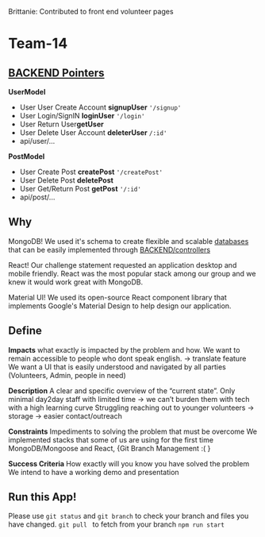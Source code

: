 Brittanie: Contributed to front end volunteer pages

# Team-14

## [BACKEND Pointers](BACKEND/schemas/)

**UserModel** 
+ User User Create Account **signupUser** `'/signup'`
+ User Login/SignIN **loginUser** `'/login'`
+ User Return User**getUser**
+ User Delete User Account **deleterUser** `/:id'`
+ api/user/...

**PostModel** 
+ User Create Post **createPost** `'/createPost'`
+ User Delete Post **deletePost**
+ User Get/Return Post **getPost** `'/:id'`
+ api/post/...


## Why

MongoDB! We used it's schema to create flexible and scalable [databases](BACKEND/schemas/) that can be easily implemented through [BACKEND/controllers](BACKEND/controllers/)  

React! Our challenge statement requested an application desktop and mobile friendly. React was the most popular stack among our group and we knew it would work great with MongoDB. 

Material UI! We used its open-source React component library that implements Google's Material Design to help design our application.

## Define
**Impacts** what exactly is impacted by the problem and how.
We want to remain accessible to people who dont speak english. -> translate feature
We want a UI that is easily understood and navigated by all parties (Volunteers, Admin, people in need)

**Description**  A clear and specific overview of the “current state”.
Only minimal day2day staff with limited time -> we can’t burden them with tech with a high learning curve
Struggling reaching out to younger volunteers -> storage -> easier contact/outreach 

**Constraints** Impediments to solving the problem that must be overcome
We implemented stacks that some of us are using for the first time MongoDB/Mongoose and React, {Git Branch Management :( }

**Success Criteria** How exactly will you know you have solved the problem
We intend to have a working demo and presentation


## Run this App!
Please use `git status` and `git branch` to check your branch and files you have changed.
`git pull ` to fetch from your branch
`npm run start` 
